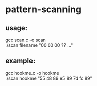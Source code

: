 # pattern-scanning

## usage:
gcc scan.c -o scan <br>
./scan filename "00 00 00 ?? ..."

## example:
gcc hookme.c -o hookme <br>
./scan hookme "55 48 89 e5 89 7d fc 89"
